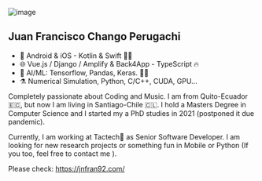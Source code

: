 
![image](https://jnfran92.com/assets/img/photo_min.png)

## Juan Francisco Chango Perugachi

- 📱 Android & iOS - Kotlin & Swift 💙🧡 
- 🌐 Vue.js / Django / Amplify & Back4App - TypeScript 🔥
- 🤖 AI/ML: Tensorflow, Pandas, Keras. 💪🐍
- ⚗️ Numerical Simulation, Python, C/C++, CUDA, GPU...

Completely passionate about Coding and Music. I am from Quito-Ecuador 🇪🇨, but now I am living in Santiago-Chile 🇨🇱. I hold a Masters Degree in Computer Science and I started my a PhD studies in 2021 (postponed it due pandemic).

Currently, I am working at Tactech💜 as Senior Software Developer. I am looking for new research projects or something fun in Mobile or Python (If you too, feel free to contact me ).

Please check: https://jnfran92.com/
